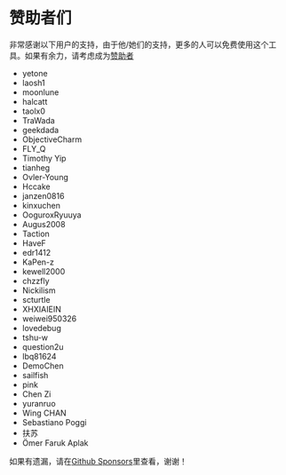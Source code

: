 # 赞助者们

非常感谢以下用户的支持，由于他/她们的支持，更多的人可以免费使用这个工具。如果有余力，请考虑成为[赞助者](https://immersive-translate.owenyoung.com/donate)

- yetone
- laosh1
- moonlune
- halcatt
- taolx0
- TraWada
- geekdada
- ObjectiveCharm
- FLY_Q
- Timothy Yip
- tianheg
- Ovler-Young
- Hccake
- janzen0816
- kinxuchen
- OoguroxRyuuya
- Augus2008
- Taction
- HaveF
- edr1412
- KaPen-z
- kewell2000
- chzzfly
- Nickilism
- scturtle
- XHXIAIEIN
- weiwei950326
- lovedebug
- tshu-w
- question2u
- lbq81624
- DemoChen
- sailfish
- pink
- Chen Zi
- yuranruo
- Wing CHAN
- Sebastiano Poggi
- 扶苏
- Ömer Faruk Aplak

如果有遗漏，请在[Github Sponsors](https://github.com/sponsors/theowenyoung/)里查看，谢谢！
